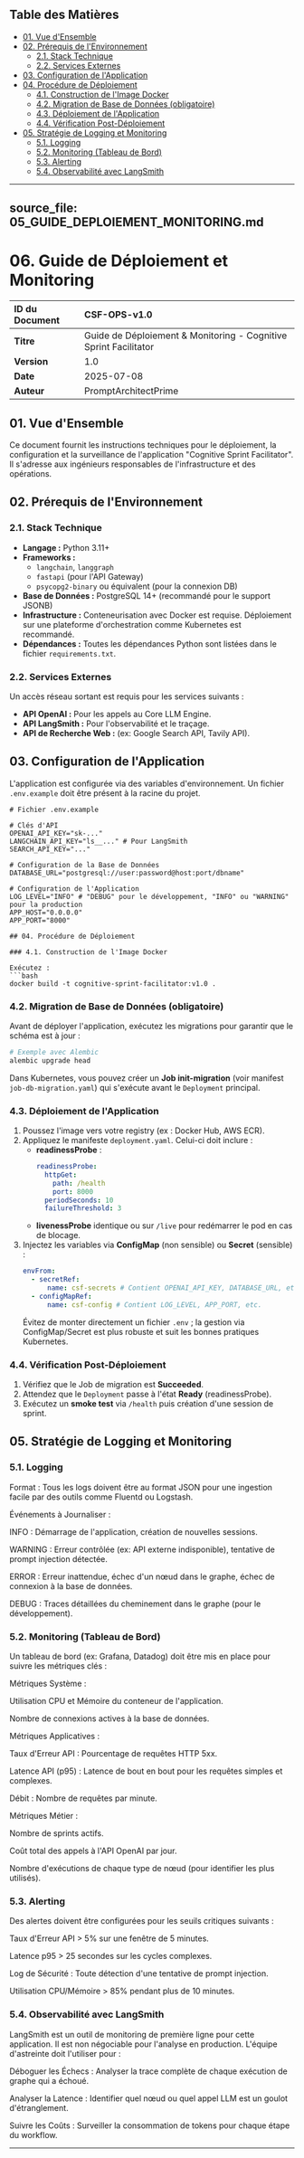 ## Table des Matières

- [01. Vue d'Ensemble](#01-vue-densemble)
- [02. Prérequis de l'Environnement](#02-prrequis-de-lenvironnement)
  - [2.1. Stack Technique](#21-stack-technique)
  - [2.2. Services Externes](#22-services-externes)
- [03. Configuration de l'Application](#03-configuration-de-lapplication)
- [04. Procédure de Déploiement](#04-procdure-de-dploiement)
  - [4.1. Construction de l'Image Docker](#41-construction-de-limage-docker)
  - [4.2. Migration de Base de Données (obligatoire)](#42-migration-de-base-de-donnes-obligatoire)
  - [4.3. Déploiement de l'Application](#43-dploiement-de-lapplication)
  - [4.4. Vérification Post-Déploiement](#44-vrification-post-dploiement)
- [05. Stratégie de Logging et Monitoring](#05-stratgie-de-logging-et-monitoring)
  - [5.1. Logging](#51-logging)
  - [5.2. Monitoring (Tableau de Bord)](#52-monitoring-tableau-de-bord)
  - [5.3. Alerting](#53-alerting)
  - [5.4. Observabilité avec LangSmith](#54-observabilit-avec-langsmith)

---
source_file: 05_GUIDE_DEPLOIEMENT_MONITORING.md
---


# 06. Guide de Déploiement et Monitoring

| ID du Document | CSF-OPS-v1.0                                                     |
| :---           | :---                                                             |
| **Titre**      | Guide de Déploiement & Monitoring - Cognitive Sprint Facilitator |
| **Version**    | 1.0                                                              |
| **Date**       | 2025-07-08                                                       |
| **Auteur**     | PromptArchitectPrime                                             |

## 01. Vue d'Ensemble

Ce document fournit les instructions techniques pour le déploiement, la configuration et la surveillance de l'application "Cognitive Sprint Facilitator". Il s'adresse aux ingénieurs responsables de l'infrastructure et des opérations.

## 02. Prérequis de l'Environnement

### 2.1. Stack Technique

* **Langage :** Python 3.11+
* **Frameworks :**
    * `langchain`, `langgraph`
    * `fastapi` (pour l'API Gateway)
    * `psycopg2-binary` ou équivalent (pour la connexion DB)
* **Base de Données :** PostgreSQL 14+ (recommandé pour le support JSONB)
* **Infrastructure :** Conteneurisation avec Docker est requise. Déploiement sur une plateforme d'orchestration comme Kubernetes est recommandé.
* **Dépendances :** Toutes les dépendances Python sont listées dans le fichier `requirements.txt`.

### 2.2. Services Externes

Un accès réseau sortant est requis pour les services suivants :
* **API OpenAI :** Pour les appels au Core LLM Engine.
* **API LangSmith :** Pour l'observabilité et le traçage.
* **API de Recherche Web :** (ex: Google Search API, Tavily API).

## 03. Configuration de l'Application

L'application est configurée via des variables d'environnement. Un fichier `.env.example` doit être présent à la racine du projet.

```env
# Fichier .env.example

# Clés d'API
OPENAI_API_KEY="sk-..."
LANGCHAIN_API_KEY="ls__..." # Pour LangSmith
SEARCH_API_KEY="..."

# Configuration de la Base de Données
DATABASE_URL="postgresql://user:password@host:port/dbname"

# Configuration de l'Application
LOG_LEVEL="INFO" # "DEBUG" pour le développement, "INFO" ou "WARNING" pour la production
APP_HOST="0.0.0.0"
APP_PORT="8000"

## 04. Procédure de Déploiement

### 4.1. Construction de l'Image Docker

Exécutez :
```bash
docker build -t cognitive-sprint-facilitator:v1.0 .
```

### 4.2. Migration de Base de Données (obligatoire)
Avant de déployer l'application, exécutez les migrations pour garantir que le schéma est à jour :
```bash
# Exemple avec Alembic
alembic upgrade head
```
Dans Kubernetes, vous pouvez créer un **Job init-migration** (voir manifest `job-db-migration.yaml`) qui s'exécute avant le `Deployment` principal.

### 4.3. Déploiement de l'Application
1. Poussez l'image vers votre registry (ex : Docker Hub, AWS ECR).
2. Appliquez le manifeste `deployment.yaml`. Celui-ci doit inclure :
   * **readinessProbe** :
     ```yaml
     readinessProbe:
       httpGet:
         path: /health
         port: 8000
       periodSeconds: 10
       failureThreshold: 3
     ```
   * **livenessProbe** identique ou sur `/live` pour redémarrer le pod en cas de blocage.
3. Injectez les variables via **ConfigMap** (non sensible) ou **Secret** (sensible) :
   ```yaml
   envFrom:
     - secretRef:
         name: csf-secrets # Contient OPENAI_API_KEY, DATABASE_URL, etc.
     - configMapRef:
         name: csf-config # Contient LOG_LEVEL, APP_PORT, etc.
   ```
   Évitez de monter directement un fichier `.env` ; la gestion via ConfigMap/Secret est plus robuste et suit les bonnes pratiques Kubernetes.

### 4.4. Vérification Post-Déploiement
1. Vérifiez que le Job de migration est **Succeeded**.
2. Attendez que le `Deployment` passe à l'état **Ready** (readinessProbe).
3. Exécutez un **smoke test** via `/health` puis création d'une session de sprint.

## 05. Stratégie de Logging et Monitoring

### 5.1. Logging
Format : Tous les logs doivent être au format JSON pour une ingestion facile par des outils comme Fluentd ou Logstash.

Événements à Journaliser :

INFO : Démarrage de l'application, création de nouvelles sessions.

WARNING : Erreur contrôlée (ex: API externe indisponible), tentative de prompt injection détectée.

ERROR : Erreur inattendue, échec d'un nœud dans le graphe, échec de connexion à la base de données.

DEBUG : Traces détaillées du cheminement dans le graphe (pour le développement).

### 5.2. Monitoring (Tableau de Bord)
Un tableau de bord (ex: Grafana, Datadog) doit être mis en place pour suivre les métriques clés :

Métriques Système :

Utilisation CPU et Mémoire du conteneur de l'application.

Nombre de connexions actives à la base de données.

Métriques Applicatives :

Taux d'Erreur API : Pourcentage de requêtes HTTP 5xx.

Latence API (p95) : Latence de bout en bout pour les requêtes simples et complexes.

Débit : Nombre de requêtes par minute.

Métriques Métier :

Nombre de sprints actifs.

Coût total des appels à l'API OpenAI par jour.

Nombre d'exécutions de chaque type de nœud (pour identifier les plus utilisés).

### 5.3. Alerting
Des alertes doivent être configurées pour les seuils critiques suivants :

Taux d'Erreur API > 5% sur une fenêtre de 5 minutes.

Latence p95 > 25 secondes sur les cycles complexes.

Log de Sécurité : Toute détection d'une tentative de prompt injection.

Utilisation CPU/Mémoire > 85% pendant plus de 10 minutes.

### 5.4. Observabilité avec LangSmith
LangSmith est un outil de monitoring de première ligne pour cette application. Il est non négociable pour l'analyse en production. L'équipe d'astreinte doit l'utiliser pour :

Déboguer les Échecs : Analyser la trace complète de chaque exécution de graphe qui a échoué.

Analyser la Latence : Identifier quel nœud ou quel appel LLM est un goulot d'étranglement.

Suivre les Coûts : Surveiller la consommation de tokens pour chaque étape du workflow.


---
